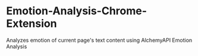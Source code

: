 # Emotion-Analysis-Chrome-Extension
Analyzes emotion of current page's text content using AlchemyAPI Emotion Analysis
